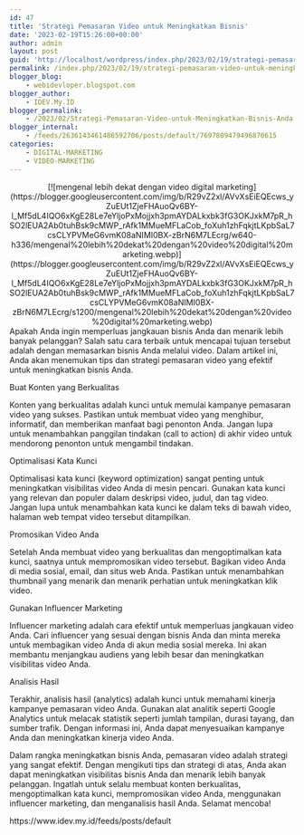 ```yaml
---
id: 47
title: 'Strategi Pemasaran Video untuk Meningkatkan Bisnis'
date: '2023-02-19T15:26:00+00:00'
author: admin
layout: post
guid: 'http://localhost/wordpress/index.php/2023/02/19/strategi-pemasaran-video-untuk-meningkatkan-bisnis/'
permalink: /index.php/2023/02/19/strategi-pemasaran-video-untuk-meningkatkan-bisnis/
blogger_blog:
    - webidevloper.blogspot.com
blogger_author:
    - IDEV.My.ID
blogger_permalink:
    - /2023/02/Strategi-Pemasaran-Video-untuk-Meningkatkan-Bisnis-Anda.html
blogger_internal:
    - /feeds/2636143461486592706/posts/default/7697809479496870615
categories:
    - DIGITAL-MARKETING
    - VIDEO-MARKETING
---
```


<div style="clear: both; text-align: center;">[![mengenal lebih dekat dengan video digital marketing](https://blogger.googleusercontent.com/img/b/R29vZ2xl/AVvXsEiEQEcws_yZuEUt1ZjeFHAuoQv6BY-l_Mf5dL4IQO6xKgE28Le7eYljoPxMojjxh3pmAYDALkxbk3fG3OKJxkM7pR_hSO2lEUA2Ab0tuhBsk9cMWP_rAfk1MMueMFLaCob_foXuh1zhFqkjtLKpbSaL7csCLYPVMeG6vmK08aNIMI0BX-zBrN6M7LEcrg/w640-h336/mengenal%20lebih%20dekat%20dengan%20video%20digital%20marketing.webp)](https://blogger.googleusercontent.com/img/b/R29vZ2xl/AVvXsEiEQEcws_yZuEUt1ZjeFHAuoQv6BY-l_Mf5dL4IQO6xKgE28Le7eYljoPxMojjxh3pmAYDALkxbk3fG3OKJxkM7pR_hSO2lEUA2Ab0tuhBsk9cMWP_rAfk1MMueMFLaCob_foXuh1zhFqkjtLKpbSaL7csCLYPVMeG6vmK08aNIMI0BX-zBrN6M7LEcrg/s1200/mengenal%20lebih%20dekat%20dengan%20video%20digital%20marketing.webp)</div>Apakah Anda ingin memperluas jangkauan bisnis Anda dan menarik lebih banyak pelanggan? Salah satu cara terbaik untuk mencapai tujuan tersebut adalah dengan memasarkan bisnis Anda melalui video. Dalam artikel ini, Anda akan menemukan tips dan strategi pemasaran video yang efektif untuk meningkatkan bisnis Anda.

Buat Konten yang Berkualitas

Konten yang berkualitas adalah kunci untuk memulai kampanye pemasaran video yang sukses. Pastikan untuk membuat video yang menghibur, informatif, dan memberikan manfaat bagi penonton Anda. Jangan lupa untuk menambahkan panggilan tindakan (call to action) di akhir video untuk mendorong penonton untuk mengambil tindakan.

Optimalisasi Kata Kunci

Optimalisasi kata kunci (keyword optimization) sangat penting untuk meningkatkan visibilitas video Anda di mesin pencari. Gunakan kata kunci yang relevan dan populer dalam deskripsi video, judul, dan tag video. Jangan lupa untuk menambahkan kata kunci ke dalam teks di bawah video, halaman web tempat video tersebut ditampilkan.

Promosikan Video Anda

Setelah Anda membuat video yang berkualitas dan mengoptimalkan kata kunci, saatnya untuk mempromosikan video tersebut. Bagikan video Anda di media sosial, email, dan situs web Anda. Pastikan untuk menambahkan thumbnail yang menarik dan menarik perhatian untuk meningkatkan klik video.

Gunakan Influencer Marketing

Influencer marketing adalah cara efektif untuk memperluas jangkauan video Anda. Cari influencer yang sesuai dengan bisnis Anda dan minta mereka untuk membagikan video Anda di akun media sosial mereka. Ini akan membantu menjangkau audiens yang lebih besar dan meningkatkan visibilitas video Anda.

Analisis Hasil

Terakhir, analisis hasil (analytics) adalah kunci untuk memahami kinerja kampanye pemasaran video Anda. Gunakan alat analitik seperti Google Analytics untuk melacak statistik seperti jumlah tampilan, durasi tayang, dan sumber trafik. Dengan informasi ini, Anda dapat menyesuaikan kampanye Anda dan meningkatkan kinerja video Anda.

Dalam rangka meningkatkan bisnis Anda, pemasaran video adalah strategi yang sangat efektif. Dengan mengikuti tips dan strategi di atas, Anda akan dapat meningkatkan visibilitas bisnis Anda dan menarik lebih banyak pelanggan. Ingatlah untuk selalu membuat konten berkualitas, mengoptimalkan kata kunci, mempromosikan video Anda, menggunakan influencer marketing, dan menganalisis hasil Anda. Selamat mencoba!

<div>https://www.idev.my.id/feeds/posts/default</div>